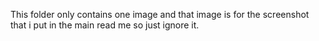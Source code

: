 This folder only contains one image and that image is for the screenshot that i put in the main read me so just ignore it.
